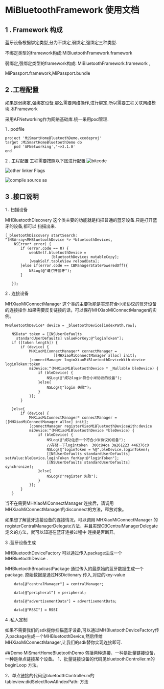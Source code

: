 # MiBluetoothFramework 使用文档

## 1 . Framework 构成

蓝牙设备根据绑定类型,分为不绑定,弱绑定,强绑定三种类型.

不绑定类型的framework构成:MiBluetoothFramework.framework

弱绑定,强绑定类型的framework构成: MiBluetoothFramework.framework ,

MiPassport.framework,MiPassport.bundle

## 2 .工程配置
如果是弱绑定,强绑定设备,那么需要网络操作,进行绑定,所以需要工程关联网络模块.本Framework

采用AFNetworking作为网络基础库.统一采用pod管理.

1 . podfile

```
project 'MiSmartHomeBluetoothDemo.xcodeproj'
target :MiSmartHomeBluetoothDemo do
	pod 'AFNetworking','~>3.1.0'
end
```

2 . 工程配置
工程需要按照以下图进行配置
![bitcode](http://7xrfz8.com1.z0.glb.clouddn.com/QQ20161021-0.png)


![other linker Flags](http://7xrfz8.com1.z0.glb.clouddn.com/QQ20161021-1.png)

![compile source as](http://7xrfz8.com1.z0.glb.clouddn.com/QQ20161021-2.png)

## 3 .接口说明

1 . 扫描设备

  MHBluetoothDiscovery 这个类主要的功能就是扫描普通的蓝牙设备.只是打开蓝牙的设备,都可以
  扫描出来.

```objc
[_bluetoothDiscovery startSearch:
^(NSArray<MHBluetoothDevice *> *bluetoothDevices,
	NSError* error) {
       if (error.code == 0) {
           weakSelf.bluetoothDevice =
					 [bluetoothDevices mutableCopy];
           [weakSelf.tableView reloadData];
       }else if(error.code == CBManagerStatePoweredOff){
           NSLog(@"请打开蓝牙");
       }

   }];
```


2 . 连接设备

MHXiaoMiConnectManager 这个类的主要功能是实现符合小米协议的蓝牙设备的连接操作.如果需要反复链接的话，可以保存MHXiaoMiConnectManager的实例。

```objc
MHBluetoothDevice* device = _bluetoothDevice[indexPath.row];

   NSData* token = [[NSUserDefaults
	 standardUserDefaults] valueForKey:@"loginToken"];
   if ([token length]) {
       if (device) {
           MHXiaoMiConnectManager* connectManager =
					  [[MHXiaoMiConnectManager alloc] init];
           [connectManager loginXiaoMiBluetoothDeviceWith:device loginToken:token
           miDevice:^(MHXiaoMiBluetoothDevice * _Nullable bleDevice) {
               if (bleDevice) {
                   NSLog(@"成功login符合小米协议的设备");
               }else{
                   NSLog(@"login 失败");
               }
           }];
       }

   }else{
       if (device) {
           MHXiaoMiConnectManager* connectManager = [[MHXiaoMiConnectManager alloc] init];
           [connectManager registerXiaoMiBluetoothDeviceWith:device
           miDevice:^(MHXiaoMiBluetoothDevice *bleDevice) {
               if (bleDevice) {
                   NSLog(@"成功注册一个符合小米协议的设备");
                   //存储一下logintoken  300c84ca 3a261223 446376c0
                   NSLog(@"loginToken = %@",bleDevice.loginToken);
                   [[NSUserDefaults standardUserDefaults] setValue:bleDevice.loginToken forKey:@"loginToken"];
                   [[NSUserDefaults standardUserDefaults] synchronize];
               }else{
                   NSLog(@"register 失败");
               }
           }];
       }
   }

```
当不在需要MHXiaoMiConnectManager 连接后，请调用 MHXiaoMiConnectManager的disconnect的方法，释放对象。

如果想了解蓝牙连接设备的连接情况，可以调用 MHXiaoMiConnectManager 的 registerCentralManagerDelegate方法，并且实现CBCentralManagerDelegate 定义的方法，就可以知道在蓝牙连接过程中 连接是否断开。

3 .蓝牙设备生成

MHBluetoothDeviceFactory 可以通过传入package生成一个MHBluetoothDevice .

MHBluetoothBroadcastPackage 通过传入的最原始的蓝牙数据生成一个package.
原始数据是通过NSDictionary 传入,对应的key-value

```objc
 	data[@"centralManager"] = centralManager;

	data[@"peripheral"] = peripheral;

	data[@"advertisementData"] = advertisementData;

	data[@"RSSI"] = RSSI
```

4 .私人定制

如果不需要我们的sdk提你扫描蓝牙设备,可以通过MHBluetoothDeviceFactory传入package生成一个MHBluetoothDevice,然后传给MHXiaoMiConnectManager,让我们的sdk替你实现连接即可.

##Demo
MiSmartHomeBluetoothDemo 包括两种连接，一种是批量链接设备，一种是单点链接某个设备。
1、批量链接设备的代码见bluetoothController.m的beginLoop 方法。

2、单点链接的代码见bluetoothController.m的tableview:didSelectRowAtIndexPath: 方法

